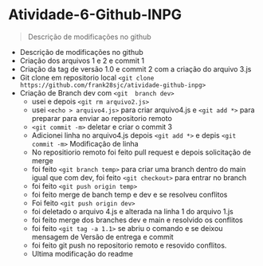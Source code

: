 # Atividade-6-Github-INPG
> Descrição de modificações no github

* Descrição de modificações no github
* Criação dos arquivos 1 e 2 e commit 1
* Criação da tag de versão 1.0 e commit 2 com a criação do arquivo 3.js
* Git clone em repositorio local  `<git clone https://github.com/frank28sjc/atividade-github-inpg>`
* Criação de Branch dev com `<git  branch dev>`
  * usei <rm arquivo2.js> e depois `<git rm arquivo2.js>`
  * usei `<echo > arquivo4.js>` para criar arquivo4.js  e `<git add *>` para preparar para enviar ao repositorio remoto
  * `<git commit -m>` deletar e criar o commit 3
  * Adicionei linha no arquivo4.js depois `<git add *>` e depis `<git commit -m>` Modificação de linha
  * No repositiorio remoto foi feito pull request e depois solicitação de merge
  * foi feito `<git branch temp>` para criar uma branch dentro do main igual que com dev, foi feito `<git checkout>` para entrar no branch
  * foi feito `<git push origin temp>`
  * foi feito merge de banch temp e dev e se resolveu conflitos
  * Foi feito `<git push origin dev>`
  * foi deletado o arquivo 4.js e alterada na linha 1 do arquivo 1.js
  * foi feito merge dos branches dev e main e resolvido os conflitos 
  * foi feito `<git tag -a 1.1>` se abriu o comando e se deixou mensagem de Versão de entrega e commit
  * foi feito git push no repositorio remoto e resovido conflitos. 
  * Ultima modificação do readme
  
